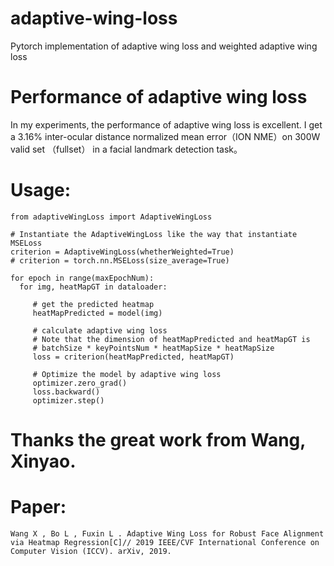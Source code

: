 # adaptive-wing-loss
Pytorch implementation of adaptive wing loss and weighted adaptive wing loss

# Performance of adaptive wing loss
In my experiments, the performance of adaptive wing loss is excellent.
I get a 3.16% inter-ocular distance normalized mean error（ION NME）on 300W valid set （fullset）
in a facial landmark detection task。

# Usage:
    from adaptiveWingLoss import AdaptiveWingLoss
    
    # Instantiate the AdaptiveWingLoss like the way that instantiate MSELoss
    criterion = AdaptiveWingLoss(whetherWeighted=True) 
    # criterion = torch.nn.MSELoss(size_average=True)
    
    for epoch in range(maxEpochNum):
      for img, heatMapGT in dataloader:
         
         # get the predicted heatmap
         heatMapPredicted = model(img)
         
         # calculate adaptive wing loss
         # Note that the dimension of heatMapPredicted and heatMapGT is
         # batchSize * keyPointsNum * heatMapSize * heatMapSize
         loss = criterion(heatMapPredicted, heatMapGT)
         
         # Optimize the model by adaptive wing loss
         optimizer.zero_grad()
         loss.backward()
         optimizer.step()
         
 
# Thanks the great work from Wang, Xinyao.
# Paper: 
    Wang X , Bo L , Fuxin L . Adaptive Wing Loss for Robust Face Alignment via Heatmap Regression[C]// 2019 IEEE/CVF International Conference on Computer Vision (ICCV). arXiv, 2019.
